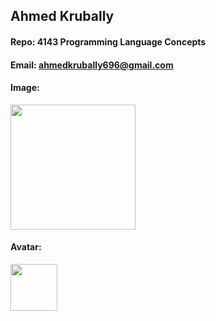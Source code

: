 ## Ahmed Krubally
#### Repo: 4143 Programming Language Concepts
#### Email: ahmedkrubally696@gmail.com
#### Image:
<img src="https://scontent-dfw5-1.cdninstagram.com/v/t39.30808-6/373724663_17912884313795917_4956133224212771871_n.jpg?stp=dst-jpg_e35_p1080x1080_sh0.08&_nc_ht=scontent-dfw5-1.cdninstagram.com&_nc_cat=101&_nc_ohc=4IXWBM_Qs50AX9HzPSU&edm=AOQ1c0wAAAAA&ccb=7-5&oh=00_AfAq0fusbtL7IhW1SIS2_iDvPbBSwxKXz7LrhVH-pGuOsw&oe=64FAE978&_nc_sid=8b3546" width="200">

#### Avatar:
<img src="https://scontent-dfw5-1.cdninstagram.com/v/t39.30808-6/370310056_17912027972795917_7551866368838725281_n.jpg?stp=dst-jpg_e35_p1080x1080_sh0.08&_nc_ht=scontent-dfw5-1.cdninstagram.com&_nc_cat=101&_nc_ohc=ehiYs4S2F7MAX99oCGB&edm=AOQ1c0wAAAAA&ccb=7-5&oh=00_AfCXCBsj7qGwQhV5y6erpVLhPhbWEi8xV4-u-pmKM5DNQQ&oe=64FA4FE2&_nc_sid=8b3546" width="75">
